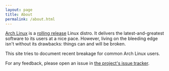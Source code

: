 ```yaml
---
layout: page
title: About
permalink: /about.html
---
```


[Arch Linux] is a [rolling release] Linux distro. It delivers the
latest-and-greatest software to its users at a nice pace. However,
living on the bleeding edge isn't without its drawbacks:
things can and will be broken.

This site tries to document recent breakage for common Arch Linux users.

For any feedback, please open an issue in [the project's issue tracker][issues].

[Arch Linux]: https://www.archlinux.org/
[rolling release]: https://wiki.archlinux.org/index.php/Arch_Linux#Modernity
[issues]: https://github.com/5long/is-arch-broken/issues

